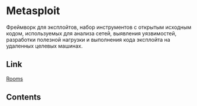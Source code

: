# Metasploit
Фреймворк для эксплойтов, набор инструментов с открытым исходным кодом, используемых для анализа сетей, выявления уязвимостей, разработки полезной нагрузки и выполнения кода эксплойта на удаленных целевых машинах.

## Link
[Rooms](https://tryhackme.com/r/module/metasploit)

## Contents




